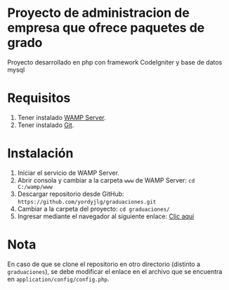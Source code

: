 # Proyecto de administracion de empresa que ofrece paquetes de grado

Proyecto desarrollado en php con framework CodeIgniter
y base de datos mysql


# Requisitos
1. Tener instalado [WAMP Server](http://www.wampserver.com/).
2. Tener instalado [Git](https://git-scm.com/downloads).

# Instalación
1. Iniciar el servicio de WAMP Server.
2. Abrir consola y cambiar a la carpeta `www` de WAMP Server: `cd C:/wamp/www`
3. Descargar repositorio desde GitHub: `https://github.com/yordyjlg/graduaciones.git`
4. Cambiar a la carpeta del proyecto: `cd graduaciones/`
6. Ingresar mediante el navegador al siguiente enlace:
[Clic aquí](http://127.0.0.1/)

# Nota
En caso de que se clone el repositorio en otro directorio (distinto a `graduaciones`), se debe modificar el enlace en el archivo que se encuentra en `application/config/config.php`.
